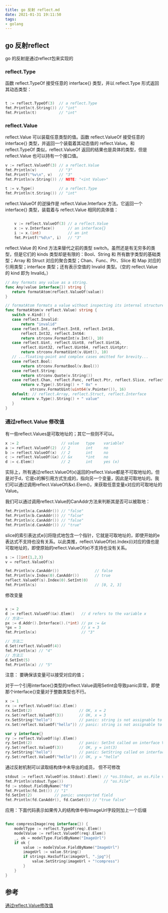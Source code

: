 ```yaml
---
title: go 反射 reflect.md
date: 2021-01-31 19:11:50
tags:
- golang
---
```




## go 反射reflect 

go 的反射是通过reflect包来实现的

### reflect.Type
函数 reflect.TypeOf 接受任意的 interface{} 类型，并以 reflect.Type 形式返回其动态类型：


```go 

t := reflect.TypeOf(3)  // a reflect.Type
fmt.Println(t.String()) // "int"
fmt.Println(t)          // "int"


```
### reflect.Value

reflect.Value 可以装载任意类型的值。函数 reflect.ValueOf 接受任意的 interface{} 类型，并返回一个装载着其动态值的 reflect.Value。和 reflect.TypeOf 类似，reflect.ValueOf 返回的结果也是具体的类型，但是 reflect.Value 也可以持有一个接口值。
```go 
v := reflect.ValueOf(3) // a reflect.Value
fmt.Println(v)          // "3"
fmt.Printf("%v\n", v)   // "3"
fmt.Println(v.String()) // NOTE: "<int Value>"

t := v.Type()           // a reflect.Type
fmt.Println(t.String()) // "int"
```

reflect.ValueOf 的逆操作是 reflect.Value.Interface 方法。它返回一个 interface{} 类型，装载着与 reflect.Value 相同的具体值：
```go 
    
    v := reflect.ValueOf(3) // a reflect.Value
    x := v.Interface()      // an interface{}
    i := x.(int)            // an int
    fmt.Printf("%d\n", i)   // "3"

```

 reflect.Value 的 Kind 方法来替代之前的类型 switch。虽然还是有无穷多的类型，但是它们的 kinds 类型却是有限的：Bool、String 和 所有数字类型的基础类型；Array 和 Struct 对应的聚合类型；Chan、Func、Ptr、Slice 和 Map 对应的引用类型；interface 类型；还有表示空值的 Invalid 类型。（空的 reflect.Value 的 kind 即为 Invalid。）
 
 ```go
 // Any formats any value as a string.
func Any(value interface{}) string {
    return formatAtom(reflect.ValueOf(value))
}

// formatAtom formats a value without inspecting its internal structure.
func formatAtom(v reflect.Value) string {
    switch v.Kind() {
    case reflect.Invalid:
        return "invalid"
    case reflect.Int, reflect.Int8, reflect.Int16,
        reflect.Int32, reflect.Int64:
        return strconv.FormatInt(v.Int(), 10)
    case reflect.Uint, reflect.Uint8, reflect.Uint16,
        reflect.Uint32, reflect.Uint64, reflect.Uintptr:
        return strconv.FormatUint(v.Uint(), 10)
    // ...floating-point and complex cases omitted for brevity...
    case reflect.Bool:
        return strconv.FormatBool(v.Bool())
    case reflect.String:
        return strconv.Quote(v.String())
    case reflect.Chan, reflect.Func, reflect.Ptr, reflect.Slice, reflect.Map:
        return v.Type().String() + " 0x" +
            strconv.FormatUint(uint64(v.Pointer()), 16)
    default: // reflect.Array, reflect.Struct, reflect.Interface
        return v.Type().String() + " value"
    }
}
 ```

### 通过reflect.Value 修改值

有一些reflect.Values是可取地址的；其它一些则不可以。

```go 
x := 2                   // value   type    variable?
a := reflect.ValueOf(2)  // 2       int     no
b := reflect.ValueOf(x)  // 2       int     no
c := reflect.ValueOf(&x) // &x      *int    no
d := c.Elem()            // 2       int     yes (x)

```
实际上，所有通过reflect.ValueOf(x)返回的reflect.Value都是不可取地址的。但是对于d，它是c的解引用方式生成的，指向另一个变量，因此是可取地址的。我们可以通过调用reflect.ValueOf(&x).Elem()，来获取任意变量x对应的可取地址的Value。

我们可以通过调用reflect.Value的CanAddr方法来判断其是否可以被取地：

```go
fmt.Println(a.CanAddr()) // "false"
fmt.Println(b.CanAddr()) // "false"
fmt.Println(c.CanAddr()) // "false"
fmt.Println(d.CanAddr()) // "true"

```

slice的索引表达式e[i]将隐式地包含一个指针，它就是可取地址的，即使开始的e表达式不支持也没有关系。以此类推，reflect.ValueOf(e).Index(i)对应的值也是可取地址的，即使原始的reflect.ValueOf(e)不支持也没有关系。

```go
s := []int{1,2,3}
v = reflect.ValueOf(s)

fmt.Println(v.CanAddr())                // false
fmt.Println(v.Index(0).CanAddr())       // true
reflect.ValueOf(s).Index(0).SetInt(0)
fmt.Println(s)                          // [0, 2, 3]
```

修改变量

```go

x := 2
d := reflect.ValueOf(&x).Elem()   // d refers to the variable x
// 方法一
px := d.Addr().Interface().(*int) // px := &x
*px = 3                           // x = 3
fmt.Println(x)                    // "3"

// 方法二
d.Set(reflect.ValueOf(4))
fmt.Println(x) // "4"
// 方法三
d.SetInt(5)
fmt.Println(x) // "5"

```

注意： 要确保该变量可以接受对应的值；

对于一个引用interface{}类型的reflect.Value调用SetInt会导致panic异常，即使那个interface{}变量对于整数类型也不行。

``` go 
x := 1
rx := reflect.ValueOf(&x).Elem()
rx.SetInt(2)                     // OK, x = 2
rx.Set(reflect.ValueOf(3))       // OK, x = 3
rx.SetString("hello")            // panic: string is not assignable to int
rx.Set(reflect.ValueOf("hello")) // panic: string is not assignable to int

var y interface{}
ry := reflect.ValueOf(&y).Elem()
ry.SetInt(2)                     // panic: SetInt called on interface Value
ry.Set(reflect.ValueOf(3))       // OK, y = int(3)
ry.SetString("hello")            // panic: SetString called on interface Value
ry.Set(reflect.ValueOf("hello")) // OK, y = "hello"

```

通过反射机制可以读取结构体中未导出的成员， 但不可修改

```go
stdout := reflect.ValueOf(os.Stdout).Elem() // *os.Stdout, an os.File var
fmt.Println(stdout.Type())                  // "os.File"
fd := stdout.FieldByName("fd")
fmt.Println(fd.Int()) // "1"
fd.SetInt(2)          // panic: unexported field
fmt.Println(fd.CanAddr(), fd.CanSet()) // "true false"

```

应用：下面代码表示如果传入的结构体中有ImageUrl字段则加上一个后缀

```go

func compressImage(req interface{}) {
	modelType := reflect.TypeOf(req).Elem()
	modelValue := reflect.ValueOf(req).Elem()
	_, ok = modelType.FieldByName("ImageUrl")
	if ok {
		value := modelValue.FieldByName("ImageUrl")
		imageUrl := value.String()
		if strings.HasSuffix(imageUrl, ".jpg"){
			value.SetString(imageUrl + "!compress")
		}
	}
}
```

## 参考 
[通过reflect.Value修改值
](https://books.studygolang.com/gopl-zh/ch12/ch12-05.html)
